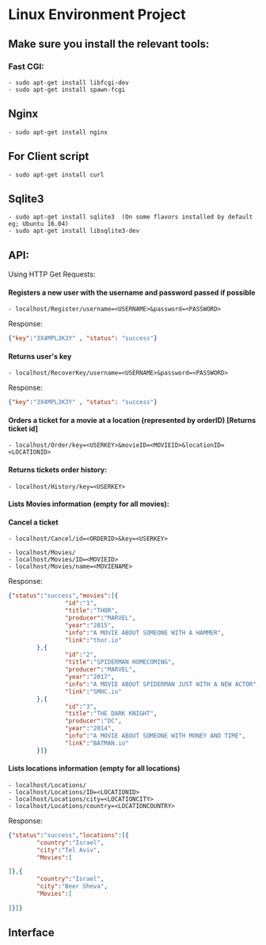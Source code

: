# Linux Environment Project

## Make sure you install the relevant tools:

### Fast CGI:
```
- sudo apt-get install libfcgi-dev
- sudo apt-get install spawn-fcgi
```

## Nginx
```
- sudo apt-get install nginx
```

## For Client script
```
- sudo apt-get install curl
```

## Sqlite3
```
- sudo apt-get install sqlite3  (On some flavors installed by default eg; Ubuntu 16.04)
- sudo apt-get install libsqlite3-dev
```



## API:

Using HTTP Get Requests:

#### Registers a new user with the username and password passed if possible
```
- localhost/Register/username=<USERNAME>&password=<PASSWORD>
```
Response:
```json
{"key":"3X4MPL3K3Y" , "status": "success"}
```

#### Returns user's key
```
- localhost/RecoverKey/username=<USERNAME>&password=<PASSWORD>
```

Response:
```json
{"key":"3X4MPL3K3Y" , "status": "success"}
```

#### Orders a ticket for a movie at a location (represented by orderID) [Returns ticket id]
```
- localhost/Order/key=<USERKEY>&movieID=<MOVIEID>&locationID=<LOCATIONID>
```



#### Returns tickets order history:
```
- localhost/History/key=<USERKEY>
```


#### Lists Movies information (empty for all movies):
#### Cancel a ticket
```
- localhost/Cancel/id=<ORDERID>&key=<USERKEY>
```
```
- localhost/Movies/
- localhost/Movies/ID=<MOVIEID>
- localhost/Movies/name=<MOVIENAME>

```
Response:
```json
{"status":"success","movies":[{
                "id":"1",
                "title":"THOR",
                "producer":"MARVEL",
                "year":"2015",
                "info":"A MOVIE ABOUT SOMEONE WITH A HAMMER",
                "link":"thor.io"
        },{
                "id":"2",
                "title":"SPIDERMAN HOMECOMING",
                "producer":"MARVEL",
                "year":"2017",
                "info":"A MOVIE ABOUT SPIDERMAN JUST WITH A NEW ACTOR",
                "link":"SMHC.io"
        },{
                "id":"3",
                "title":"THE DARK KNIGHT",
                "producer":"DC",
                "year":"2014",
                "info":"A MOVIE ABOUT SOMEONE WITH MONEY AND TIME",
                "link":"BATMAN.io"
        }]}
```

#### Lists locations information (empty for all locations)
```
- localhost/Locations/
- localhost/Locations/ID=<LOCATIONID>
- localhost/Locations/city=<LOCATIONCITY>
- localhost/Locations/country=<LOCATIONCOUNTRY>
```

Response:
```json
{"status":"success","locations":[{
        "country":"Israel",
        "city":"Tel Aviv",
        "Movies":[

]},{
        "country":"Israel",
        "city":"Beer Sheva",
        "Movies":[

]}]}
```
## Interface
